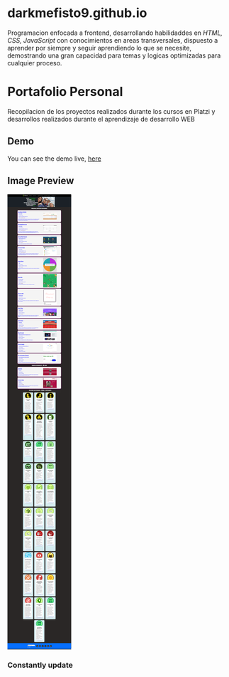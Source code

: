 # darkmefisto9.github.io

Programacion enfocada a frontend, desarrollando habilidaddes en *HTML, CSS, JavaScript* con conocimientos en areas transversales, dispuesto a aprender por siempre y seguir aprendiendo lo que se necesite, demostrando una gran capacidad para temas y logicas optimizadas para cualquier proceso.


# Portafolio Personal

Recopilacion de los proyectos realizados durante los cursos en Platzi y desarrollos realizados durante el aprendizaje de desarrollo WEB

## Demo

You can see the demo live, [here](https://darkmefisto9.github.io/)

## Image Preview

![Image Preview](preview.png)

### Constantly update
